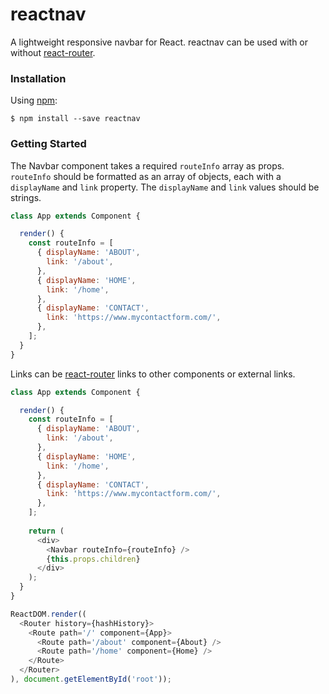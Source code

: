 # reactnav
A lightweight responsive navbar for React. reactnav can be used with or without [react-router](https://github.com/ReactTraining/react-router).

### Installation

Using [npm](https://www.npmjs.com/):

    $ npm install --save reactnav
    
### Getting Started

The Navbar component takes a required `routeInfo` array as props. `routeInfo` should be formatted as an array of objects,
each with a `displayName` and `link` property. The `displayName` and `link` values should be strings. 

```js
class App extends Component {

  render() {
    const routeInfo = [
      { displayName: 'ABOUT',
        link: '/about',
      },
      { displayName: 'HOME',
        link: '/home',
      },
      { displayName: 'CONTACT',
        link: 'https://www.mycontactform.com/',
      },
    ];
  }
}
```

Links can be [react-router](https://github.com/ReactTraining/react-router) links to other components or external links.

```js
class App extends Component {

  render() {
    const routeInfo = [
      { displayName: 'ABOUT',
        link: '/about',
      },
      { displayName: 'HOME',
        link: '/home',
      },
      { displayName: 'CONTACT',
        link: 'https://www.mycontactform.com/',
      },
    ];
  
    return (
      <div>
        <Navbar routeInfo={routeInfo} />
        {this.props.children}
      </div>
    );
  }
}

ReactDOM.render((
  <Router history={hashHistory}>
    <Route path='/' component={App}>
      <Route path='/about' component={About} />
      <Route path='/home' component={Home} />
    </Route>
  </Router>
), document.getElementById('root'));
```

